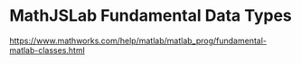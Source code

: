 # MathJSLab Fundamental Data Types

https://www.mathworks.com/help/matlab/matlab_prog/fundamental-matlab-classes.html
